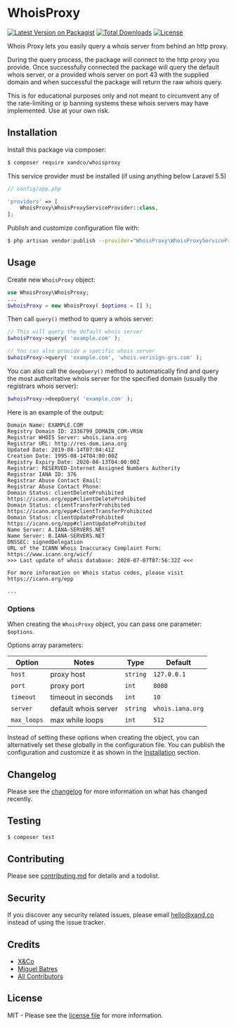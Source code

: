 # WhoisProxy

[![Latest Version on Packagist][ico-version]][link-packagist]
[![Total Downloads][ico-downloads]][link-downloads]
[![License][ico-license]][link-license]

Whois Proxy lets you easily query a whois server from behind an http proxy.

During the query process, the package will connect to the http proxy you provide. Once successfully connected the package will query the default whois server, or a provided whois server on port 43 with the supplied domain and when successful the package will return the raw whois query.

This is for educational purposes only and not meant to circumvent any of the rate-limiting or ip banning systems these whois servers may have implemented. Use at your own risk. 

## Installation

Install this package via composer:

``` bash
$ composer require xandco/whoisproxy
```

This service provider must be installed (if using anything below Laravel 5.5)

``` php
// config/app.php

'providers' => [
    WhoisProxy\WhoisProxyServiceProvider::class,
];
```

Publish and customize configuration file with:

``` bash
$ php artisan vendor:publish --provider="WhoisProxy\WhoisProxyServiceProvider"
```

## Usage

Create new `WhoisProxy` object:

``` php
use WhoisProxy\WhoisProxy;
...
$whoisProxy = new WhoisProxy( $options = [] );
```

Then call `query()` method to query a whois server:

``` php
// This will query the default whois server
$whoisProxy->query( 'example.com' );

// You can also provide a specific whois server
$whoisProxy->query( 'example.com', 'whois.verisign-grs.com' );
```

You can also call the `deepQuery()` method to automatically find and query the most authoritative whois server for the specified domain (usually the registrars whois server):

``` php
$whoisProxy->deepQuery( 'example.com' );
```

Here is an example of the output:

``` text
Domain Name: EXAMPLE.COM
Registry Domain ID: 2336799_DOMAIN_COM-VRSN
Registrar WHOIS Server: whois.iana.org
Registrar URL: http://res-dom.iana.org
Updated Date: 2019-08-14T07:04:41Z
Creation Date: 1995-08-14T04:00:00Z
Registry Expiry Date: 2020-08-13T04:00:00Z
Registrar: RESERVED-Internet Assigned Numbers Authority
Registrar IANA ID: 376
Registrar Abuse Contact Email:
Registrar Abuse Contact Phone:
Domain Status: clientDeleteProhibited https://icann.org/epp#clientDeleteProhibited
Domain Status: clientTransferProhibited https://icann.org/epp#clientTransferProhibited
Domain Status: clientUpdateProhibited https://icann.org/epp#clientUpdateProhibited
Name Server: A.IANA-SERVERS.NET
Name Server: B.IANA-SERVERS.NET
DNSSEC: signedDelegation
URL of the ICANN Whois Inaccuracy Complaint Form: https://www.icann.org/wicf/
>>> Last update of whois database: 2020-07-07T07:56:32Z <<<

For more information on Whois status codes, please visit https://icann.org/epp

...
```

### Options

When creating the `WhoisProxy` object, you can pass one parameter: `$options`.

Options array parameters:

| Option      | Notes                | Type     | Default          |
|-------------|----------------------|----------|------------------|
| `host`      | proxy host           | `string` | `127.0.0.1`      |
| `port`      | proxy port           | `int`    | `8080`           |
| `timeout`   | timeout in seconds   | `int`    | `10`             |
| `server`    | default whois server | `string` | `whois.iana.org` |
| `max_loops` | max while loops      | `int`    | `512`            |

Instead of setting these options when creating the object, you can alternatively set these globally in the configuration file. You can publish the configuration and customize it as shown in the [Installation](#installation) section.

## Changelog

Please see the [changelog](changelog.md) for more information on what has changed recently.

## Testing

``` bash
$ composer test
```

## Contributing

Please see [contributing.md](contributing.md) for details and a todolist.

## Security

If you discover any security related issues, please email [hello@xand.co](mailto:hello@xand.co) instead of using the issue tracker.

## Credits

- [X&Co][link-company]
- [Miguel Batres][link-author]
- [All Contributors][link-contributors]

## License

MIT - Please see the [license file](license.md) for more information.

[ico-version]: https://img.shields.io/packagist/v/xandco/whoisproxy.svg?style=flat-square
[ico-downloads]: https://img.shields.io/packagist/dt/xandco/whoisproxy.svg?style=flat-square
[ico-license]: https://img.shields.io/packagist/l/xandco/whoisproxy?style=flat-square

[link-packagist]: https://packagist.org/packages/xandco/whoisproxy
[link-downloads]: https://packagist.org/packages/xandco/whoisproxy
[link-author]: https://github.com/btrsco
[link-company]: https://github.com/xandco
[link-license]: https://github.com/xandco/whoisproxy/blob/master/license.md
[link-contributors]: ../../contributors
